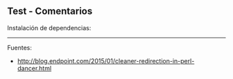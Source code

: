 ## Test - Comentarios

Instalación de dependencias:

---

Fuentes:

+ http://blog.endpoint.com/2015/01/cleaner-redirection-in-perl-dancer.html
